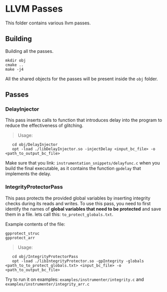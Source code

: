 # LLVM Passes
This folder contains various llvm passes.
## Building
Building all the passes.

    mkdir obj
    cmake ..
    make -j4

All the shared objects for the passes will be present inside the `obj` folder.

## Passes
   ### DelayInjector

  This pass inserts calls to function that introduces delay into the program to reduce the effectiveness of glitching. 
        
   > Usage:

```
   cd obj/DelayInjector
   opt -load ./libDelayInjector.so -injectDelay <input_bc_file> -o <path_to_output_bc_file>
 ```

  Make sure that you link: `instrumentation_snippets/delayfunc.c` when you build the final executable, as it contains the function `gpdelay` that implements the delay.
  
### IntegrityProtectorPass

  This pass protects the provided global variables by inserting integrity checks during its reads and writes.
To use this pass, you need to first identify the names of **global variables that need to be protected** and save them in a file. lets call this: `to_protect_globals.txt`.

Example contents of the file:
```
gpprotect_struc
gpprotect_arr
```


   > Usage:

```
   cd obj/IntegrityProtectorPass
   opt -load ./libIntegrityProtector.so -gpIntegrity -globals <path_to_to_protect_globals.txt> <input_bc_file> -o <path_to_output_bc_file>
 ```
Try to run it on examples: `examples/instrumenter/integrity.c` and `examples/instrumenter/integrity_arr.c`
